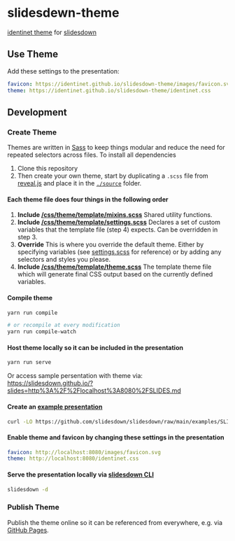 # slidesdewn-theme

[identinet theme](https://github.com/identinet/slidesdown-theme/) for
[slidesdown](https://slidesdown.github.io/)

## Use Theme

Add these settings to the presentation:

```yaml
favicon: https://identinet.github.io/slidesdown-theme/images/favicon.svg
theme: https://identinet.github.io/slidesdown-theme/identinet.css
```

## Development

### Create Theme

Themes are written in [Sass](https://sass-lang.com/) to keep things modular and
reduce the need for repeated selectors across files. To install all dependencies

1. Clone this repository
2. Then create your own theme, start by duplicating a `.scss` file from
   [reveal.js](https://github.com/hakimel/reveal.js/blob/master/css/theme/source)
   and place it in the [`./source`](./source) folder.

#### Each theme file does four things in the following order

1. **Include
   [/css/theme/template/mixins.scss](https://github.com/hakimel/reveal.js/blob/master/css/theme/template/mixins.scss)**
   Shared utility functions.
2. **Include
   [/css/theme/template/settings.scss](https://github.com/hakimel/reveal.js/blob/master/css/theme/template/settings.scss)**
   Declares a set of custom variables that the template file (step 4) expects.
   Can be overridden in step 3.
3. **Override** This is where you override the default theme. Either by
   specifying variables (see
   [settings.scss](https://github.com/hakimel/reveal.js/blob/master/css/theme/template/settings.scss)
   for reference) or by adding any selectors and styles you please.
4. **Include
   [/css/theme/template/theme.scss](https://github.com/hakimel/reveal.js/blob/master/css/theme/template/theme.scss)**
   The template theme file which will generate final CSS output based on the
   currently defined variables.

#### Compile theme

```bash
yarn run compile

# or recompile at every modification
yarn run compile-watch
```

#### Host theme locally so it can be included in the presentation

```bash
yarn run serve
```

Or access sample persentation with theme via:
<https://slidesdown.github.io/?slides=http%3A%2F%2Flocalhost%3A8080%2FSLIDES.md>

#### Create an [example presentation](https://github.com/slidesdown/slidesdown/blob/main/examples/SLIDES.md)

```bash
curl -LO https://github.com/slidesdown/slidesdown/raw/main/examples/SLIDES.md
```

#### Enable theme and favicon by changing these settings in the presentation

```yaml
favicon: http://localhost:8080/images/favicon.svg
theme: http://localhost:8080/identinet.css
```

#### Serve the presentation locally via [slidesdown CLI](https://github.com/slidesdown/slidesdown/tree/main#installation)

```bash
slidesdown -d
```

### Publish Theme

Publish the theme online so it can be referenced from everywhere, e.g. via
[GitHub Pages](https://pages.github.com/).
